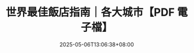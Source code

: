 ---
title: '世界最佳飯店指南｜各大城市【PDF 電子檔】'
date: '2025-05-06T13:06:38+08:00'
description: '你值得最好的住宿體驗。精選世界各大城市評鑑最優飯店，PDF 一次帶走，訂房不再煩惱！'
tags: [午間套餐]
cover: 'https://exittaiwan.com/downloads/hotel-guide.webp'
external_url: 'https://exittaiwan.gumroad.com/?section=UgMRxSlSZ-zwS7GVBXCNOg==#UgMRxSlSZ-zwS7GVBXCNOg=='
layout: 'shop'
---